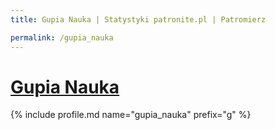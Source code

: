 ```yaml
---
title: Gupia Nauka | Statystyki patronite.pl | Patromierz

permalink: /gupia_nauka
---
```


# [Gupia Nauka](https://patronite.pl/gupia_nauka)

{% include profile.md name="gupia_nauka" prefix="g" %}
